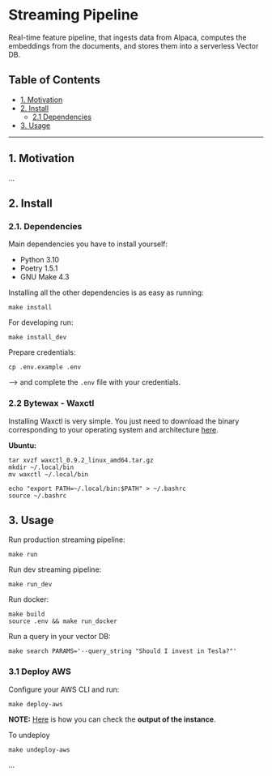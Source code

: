 # Streaming Pipeline

Real-time feature pipeline, that ingests data from Alpaca, computes the embeddings from the documents, and stores them into a serverless Vector DB.

## Table of Contents

- [1. Motivation](#1-motivation)
- [2. Install](#2-install)
    - [2.1 Dependencies](#21-dependencies)
- [3. Usage](#3-usage)


---

## 1. Motivation

...

## 2. Install

### 2.1. Dependencies

Main dependencies you have to install yourself:
* Python 3.10
* Poetry 1.5.1
* GNU Make 4.3

Installing all the other dependencies is as easy as running:
```shell
make install
```

For developing run:
```shell
make install_dev
```

Prepare credentials:
```shell
cp .env.example .env
```
--> and complete the `.env` file with your credentials.

### 2.2 Bytewax - Waxctl

Installing Waxctl is very simple. You just need to download the binary corresponding to your operating system and architecture [here](https://bytewax.io/downloads/).

**Ubuntu:**
```shell
tar xvzf waxctl_0.9.2_linux_amd64.tar.gz
mkdir ~/.local/bin
mv waxctl ~/.local/bin

echo "export PATH=~/.local/bin:$PATH" > ~/.bashrc
source ~/.bashrc
``````



## 3. Usage

Run production streaming pipeline:
```shell
make run
```

Run dev streaming pipeline:
```shell
make run_dev
```

Run docker:
```shell
make build
source .env && make run_docker
```

Run a query in your vector DB:
```shell
make search PARAMS='--query_string "Should I invest in Tesla?"'
```

### 3.1 Deploy AWS
Configure your AWS CLI and run:
```shell
make deploy-aws
```
**NOTE:** [Here](https://stackoverflow.com/questions/15904095/how-to-check-whether-my-user-data-passing-to-ec2-instance-is-working) is how you can check the **output of the instance**.

To undeploy
```shell
make undeploy-aws
```

...
